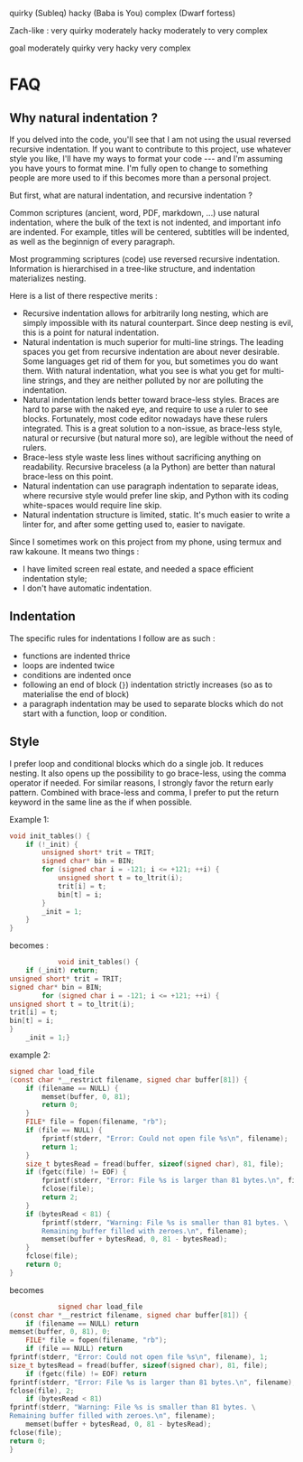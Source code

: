 quirky (Subleq)
hacky (Baba is You)
complex (Dwarf fortess)

Zach-like :
very quirky
moderately hacky
moderately to very complex

goal
moderately quirky
very hacky
very complex

# FAQ
## Why natural indentation ?
If you delved into the code, you'll see that I am not using the usual reversed recursive indentation. If you want to contribute to this project, use whatever style you like, I'll have my ways to format your code --- and I'm assuming you have yours to format mine. I'm fully open to change to something people are more used to if this becomes more than a personal project.

But first, what are natural indentation, and recursive indentation ?

Common scriptures (ancient, word, PDF, markdown, ...) use natural indentation, where the bulk of the text is not indented, and important info are indented. For example, titles will be centered, subtitles will be indented, as well as the beginnign of every paragraph.

Most programming scriptures (code) use reversed recursive indentation. Information is hierarchised in a tree-like structure, and indentation materializes nesting.

Here is a list of there respective merits :
- Recursive indentation allows for arbitrarily long nesting, which are simply impossible with its natural counterpart. Since deep nesting is evil, this is a point for natural indentation.
- Natural indentation is much superior for multi-line strings. The leading spaces you get from recursive indentation are about never desirable. Some languages get rid of them for you, but sometimes you do want them. With natural indentation, what you see is what you get for multi-line strings, and they are neither polluted by nor are polluting the indentation.
- Natural indentation lends better toward brace-less styles. Braces are hard to parse with the naked eye, and require to use a ruler to see blocks. Fortunately, most code editor nowadays have these rulers integrated. This is a great solution to a non-issue, as brace-less style, natural or recursive (but natural more so), are legible without the need of rulers.
- Brace-less style waste less lines without sacrificing anything on readability. Recursive braceless (a la Python) are better than natural brace-less on this point.
- Natural indentation can use paragraph indentation to separate ideas, where recursive style would prefer line skip, and Python with its coding white-spaces would require line skip.
- Natural indentation structure is limited, static. It's much easier to write a linter for, and after some getting used to, easier to navigate.

Since I sometimes work on this project from my phone, using termux and raw kakoune. It means two things :
- I have limited screen real estate, and needed a space efficient indentation style;
- I don't have automatic indentation.

## Indentation
The specific rules for indentations I follow are as such :
- functions are indented thrice
- loops are indented twice
- conditions are indented once
- following an end of block (`}`) indentation strictly increases (so as to materialise the end of block)
- a paragraph indentation may be used to separate blocks which do not start with a function, loop or condition.

## Style
I prefer loop and conditional blocks which do a single job. It reduces nesting. It also opens up the possibility to go brace-less, using the comma operator if needed. For similar reasons, I strongly favor the return early pattern. Combined with brace-less and comma, I prefer to put the return keyword in the same line as the if when possible.

Example 1:
```C
void init_tables() {
    if (!_init) {
        unsigned short* trit = TRIT;
        signed char* bin = BIN;
        for (signed char i = -121; i <= +121; ++i) {
            unsigned short t = to_ltrit(i);
            trit[i] = t;
            bin[t] = i;
        }
        _init = 1;
    }
}
```
becomes :
```C
            void init_tables() {
    if (_init) return;
unsigned short* trit = TRIT;
signed char* bin = BIN;
        for (signed char i = -121; i <= +121; ++i) {
unsigned short t = to_ltrit(i);
trit[i] = t;
bin[t] = i;
}
    _init = 1;}
```

example 2:
```C
signed char load_file
(const char *__restrict filename, signed char buffer[81]) {
    if (filename == NULL) {
        memset(buffer, 0, 81);
        return 0;
    }
    FILE* file = fopen(filename, "rb");
    if (file == NULL) {
        fprintf(stderr, "Error: Could not open file %s\n", filename);
        return 1;
    }
    size_t bytesRead = fread(buffer, sizeof(signed char), 81, file);
    if (fgetc(file) != EOF) {
        fprintf(stderr, "Error: File %s is larger than 81 bytes.\n", filename);
        fclose(file);
        return 2;
    }
    if (bytesRead < 81) {
        fprintf(stderr, "Warning: File %s is smaller than 81 bytes. \
        Remaining buffer filled with zeroes.\n", filename);
        memset(buffer + bytesRead, 0, 81 - bytesRead);
    }
    fclose(file);
    return 0;
}
```
becomes
```C
            signed char load_file
(const char *__restrict filename, signed char buffer[81]) {
    if (filename == NULL) return
memset(buffer, 0, 81), 0;
    FILE* file = fopen(filename, "rb");
    if (file == NULL) return
fprintf(stderr, "Error: Could not open file %s\n", filename), 1;
size_t bytesRead = fread(buffer, sizeof(signed char), 81, file);
    if (fgetc(file) != EOF) return
fprintf(stderr, "Error: File %s is larger than 81 bytes.\n", filename),
fclose(file), 2;
    if (bytesRead < 81)
fprintf(stderr, "Warning: File %s is smaller than 81 bytes. \
Remaining buffer filled with zeroes.\n", filename);
    memset(buffer + bytesRead, 0, 81 - bytesRead);
fclose(file);
return 0;
}
```
